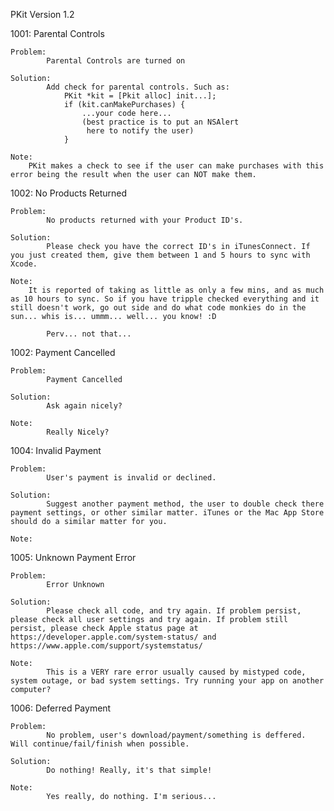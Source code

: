 PKit
Version 1.2

1001: Parental Controls

    Problem:
            Parental Controls are turned on

    Solution:
            Add check for parental controls. Such as:
                PKit *kit = [Pkit alloc] init...];
                if (kit.canMakePurchases) {
                    ...your code here...
                    (best practice is to put an NSAlert
                     here to notify the user)
                }

    Note:
        PKit makes a check to see if the user can make purchases with this error being the result when the user can NOT make them.

1002: No Products Returned

    Problem:
            No products returned with your Product ID's.

    Solution:
            Please check you have the correct ID's in iTunesConnect. If you just created them, give them between 1 and 5 hours to sync with Xcode.

    Note:
        It is reported of taking as little as only a few mins, and as much as 10 hours to sync. So if you have tripple checked everything and it still doesn't work, go out side and do what code monkies do in the sun... whis is... ummm... well... you know! :D

            Perv... not that...

1002: Payment Cancelled

    Problem:
            Payment Cancelled

    Solution:
            Ask again nicely?

    Note:
            Really Nicely?

1004: Invalid Payment

    Problem:
            User's payment is invalid or declined.

    Solution:
            Suggest another payment method, the user to double check there payment settings, or other similar matter. iTunes or the Mac App Store should do a similar matter for you.

    Note:

1005: Unknown Payment Error

    Problem:
            Error Unknown

    Solution:
            Please check all code, and try again. If problem persist, please check all user settings and try again. If problem still persist, please check Apple status page at https://developer.apple.com/system-status/ and https://www.apple.com/support/systemstatus/

    Note:
            This is a VERY rare error usually caused by mistyped code, system outage, or bad system settings. Try running your app on another computer?

1006: Deferred Payment

    Problem:
            No problem, user's download/payment/something is deffered. Will continue/fail/finish when possible.

    Solution:
            Do nothing! Really, it's that simple!

    Note:
            Yes really, do nothing. I'm serious...
